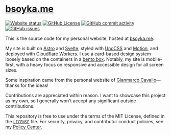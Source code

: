 # [bsoyka.me](https://bsoyka.me)

[![Website status](https://img.shields.io/website?url=https%3A%2F%2Fbsoyka.me)](https://bsoyka.me)
[![GitHub License](https://img.shields.io/github/license/bsoyka/website)](LICENSE)
[![GitHub commit activity](https://img.shields.io/github/commit-activity/m/bsoyka/website)](https://github.com/bsoyka/website/commits/main/)
[![GitHub issues](https://img.shields.io/github/issues/bsoyka/website)](https://github.com/bsoyka/website/issues/)

This is the source code for my personal website, hosted at [bsoyka.me](https://bsoyka.me).

My site is built on [Astro](https://astro.build/) and [Svelte](https://svelte.dev/), styled with [UnoCSS](https://unocss.dev/) and [Motion](https://motion.dev/), and deployed with [Cloudflare Workers](https://workers.cloudflare.com/).
I use a card-based design system loosely based on the containers in a [bento box](https://en.wikipedia.org/wiki/Bento).
Notably, my site is mobile-first, with a heavy focus on responsive and accessible design for all screen sizes.

Some inspiration came from the personal website of [Gianmarco Cavallo](https://gianmarcocavallo.com/)—thanks for the ideas!

Contributions are appreciated within reason. I want to showcase this project as my own, so I generally won't accept any significant outside contributions.

This repository is free to use under the terms of the MIT License, defined in the [`LICENSE`](LICENSE) file.
For security, privacy, and contributor conduct policies, see my [Policy Center](https://gh.bsoyka.me/policy).
